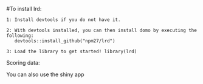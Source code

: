 #To install lrd:

    1: Install devtools if you do not have it.

    2: With devtools installed, you can then install domo by executing the following:
	   devtools::install_github("npm27/lrd")

    3: Load the library to get started! library(lrd)

Scoring data:

You can also use the shiny app
